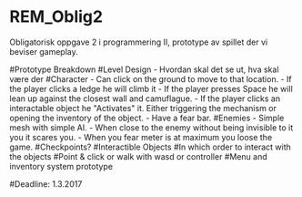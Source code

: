 # REM_Oblig2
Obligatorisk oppgave 2 i programmering II, prototype av spillet der vi beviser gameplay.

#Prototype Breakdown
#Level Design - Hvordan skal det se ut, hva skal være der
#Character
	- Can click on the ground to move to that location.
	- If the player clicks a ledge he will climb it
	- If the player presses Space he will lean up against the closest wall and camuflague.
	- If the player clicks an interactable object he "Activates" it. Either triggering the mechanism or opening
	  the inventory of the object.
	- Have a fear bar.
#Enemies
	- Simple mesh with simple AI.
	- When close to the enemy without being invisible to it you it scares you.
	- When you fear meter is at maximum you loose the game.
#Checkpoints?
#Interactible Objects
#In which order to interact with the objects
#Point & click or walk with wasd or controller
#Menu and inventory system prototype

#Deadline: 1.3.2017
